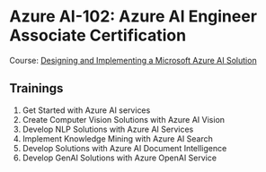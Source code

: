# Azure AI-102: Azure AI Engineer Associate Certification

Course: [Designing and Implementing a Microsoft Azure AI Solution](https://learn.microsoft.com/en-us/credentials/certifications/azure-ai-engineer/?practice-assessment-type=certification)


## Trainings

1. Get Started with Azure AI services
2. Create Computer Vision Solutions with Azure AI Vision
3. Develop NLP Solutions with Azure AI Services
4. Implement Knowledge Mining with Azure AI Search
5. Develop Solutions with Azure AI Document Intelligence
6. Develop GenAI Solutions with Azure OpenAI Service



